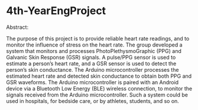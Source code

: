 # 4th-YearEngProject
Abstract: 

  The purpose of this project is to provide reliable heart rate readings, and to monitor the influence of stress on the heart rate. The group developed a system that monitors and processes PhotoPlethysmoGraphic (PPG) and Galvanic Skin Response (GSR) signals. A pulse/PPG sensor is used to estimate a person’s heart rate, and a GSR sensor is used to detect the person’s skin conductance. The Arduino microcontroller processes the estimated heart rate and detected skin conductance to obtain both PPG and GSR waveforms. The Arduino microcontroller is paired with an Android device via a Bluetooth Low Energy (BLE) wireless connection, to monitor the signals received from the Arduino microcontroller. Such a system could be used in hospitals, for bedside care, or by athletes, students, and so on.
